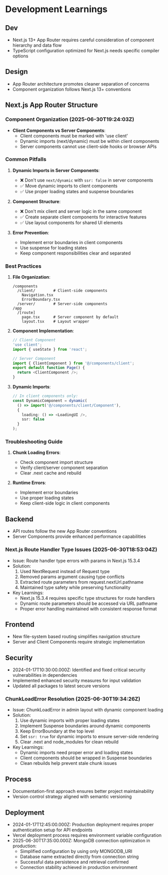# Development Learnings

## Dev
- Next.js 13+ App Router requires careful consideration of component hierarchy and data flow
- TypeScript configuration optimized for Next.js needs specific compiler options

## Design
- App Router architecture promotes cleaner separation of concerns
- Component organization follows Next.js 13+ conventions

## Next.js App Router Structure

### Component Organization (2025-06-30T19:24:03Z)
- **Client Components vs Server Components**:
  - Client components must be marked with 'use client'
  - Dynamic imports (next/dynamic) must be within client components
  - Server components cannot use client-side hooks or browser APIs

### Common Pitfalls
1. **Dynamic Imports in Server Components**:
   - ❌ Don't use `next/dynamic` with `ssr: false` in server components
   - ✅ Move dynamic imports to client components
   - ✅ Use proper loading states and suspense boundaries

2. **Component Structure**:
   - ❌ Don't mix client and server logic in the same component
   - ✅ Create separate client components for interactive features
   - ✅ Use layout components for shared UI elements

3. **Error Prevention**:
   - Implement error boundaries in client components
   - Use suspense for loading states
   - Keep component responsibilities clear and separated

### Best Practices
1. **File Organization**:
   ```
   /components
     /client/        # Client-side components
       Navigation.tsx
       ErrorBoundary.tsx
     /server/        # Server-side components
   /app
     /[route]
       page.tsx      # Server component by default
       layout.tsx    # Layout wrapper
   ```

2. **Component Implementation**:
   ```typescript
   // Client Component
   'use client';
   import { useState } from 'react';

   // Server Component
   import { ClientComponent } from '@/components/client';
   export default function Page() {
     return <ClientComponent />;
   }
   ```

3. **Dynamic Imports**:
   ```typescript
   // In client components only:
   const DynamicComponent = dynamic(
     () => import('@/components/client/Component'),
     {
       loading: () => <LoadingUI />,
       ssr: false
     }
   );
   ```

### Troubleshooting Guide
1. **Chunk Loading Errors**:
   - Check component import structure
   - Verify client/server component separation
   - Clear .next cache and rebuild

2. **Runtime Errors**:
   - Implement error boundaries
   - Use proper loading states
   - Keep client-side logic in client components

## Backend
- API routes follow the new App Router conventions
- Server Components provide enhanced performance capabilities

### Next.js Route Handler Type Issues (2025-06-30T18:53:04Z)
- Issue: Route handler type errors with params in Next.js 15.3.4
- Solution:
  1. Used NextRequest instead of Request type
  2. Removed params argument causing type conflicts
  3. Extracted route parameters from request.nextUrl.pathname
  4. Maintained type safety while preserving functionality
- Key Learnings:
  - Next.js 15.3.4 requires specific type structures for route handlers
  - Dynamic route parameters should be accessed via URL pathname
  - Proper error handling maintained with consistent response format

## Frontend
- New file-system based routing simplifies navigation structure
- Server and Client Components require strategic implementation

## Security
- 2024-01-17T10:30:00.000Z: Identified and fixed critical security vulnerabilities in dependencies
- Implemented enhanced security measures for input validation
- Updated all packages to latest secure versions

### ChunkLoadError Resolution (2025-06-30T19:34:26Z)
- Issue: ChunkLoadError in admin layout with dynamic component loading
- Solution:
  1. Use dynamic imports with proper loading states
  2. Implement Suspense boundaries around dynamic components
  3. Keep ErrorBoundary at the top level
  4. Set `ssr: true` for dynamic imports to ensure server-side rendering
  5. Clear .next and node_modules for clean rebuild
- Key Learnings:
  - Dynamic imports need proper error and loading states
  - Client components should be wrapped in Suspense boundaries
  - Clean rebuilds help prevent stale chunk issues

## Process
- Documentation-first approach ensures better project maintainability
- Version control strategy aligned with semantic versioning

## Deployment
- 2024-01-17T12:45:00.000Z: Production deployment requires proper authentication setup for API endpoints
- Vercel deployment process requires environment variable configuration
- 2025-06-30T17:35:00.000Z: MongoDB connection optimization in production:
  - Simplified configuration by using only MONGODB_URI
  - Database name extracted directly from connection string
  - Successful data persistence and retrieval confirmed
  - Connection stability achieved in production environment
